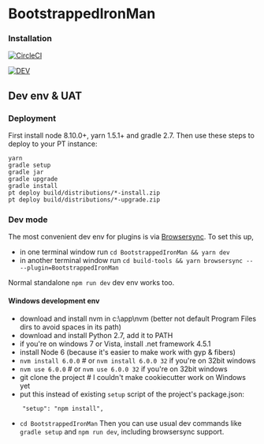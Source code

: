 # BootstrappedIronMan

### Installation 
[![CircleCI](https://circleci.com/gh/egis/BootstrappedIronMan.svg?style=svg&circle-token=d88417ff93c9732d08a7ac9a1b6964d1259e516a)](https://circleci.com/gh/egis/BootstrappedIronMan)

[![DEV](https://img.shields.io/badge/Environment-DEV-green.svg)](https:///BootstrappedIronMan-dev.papertrail.co.za)

## Dev env & UAT

### Deployment
First install node 8.10.0+, yarn 1.5.1+ and gradle 2.7.
Then use these steps to deploy to your PT instance:
```
yarn
gradle setup
gradle jar
gradle upgrade
gradle install
pt deploy build/distributions/*-install.zip
pt deploy build/distributions/*-upgrade.zip
```

### Dev mode
The most convenient dev env for plugins is via [Browsersync](https://github.com/egis/build-tools/#browsersync). 
To set this up,
* in one terminal window run `cd BootstrappedIronMan && yarn dev`
* in another terminal window run `cd build-tools && yarn browsersync -- --plugin=BootstrappedIronMan`

Normal standalone `npm run dev` dev env works too.

#### Windows development env
* download and install nvm in c:\app\nvm (better not default Program Files dirs to avoid spaces in its path)
* download and install Python 2.7, add it to PATH
* if you're on windows 7 or Vista, install .net framework 4.5.1
* install Node 6 (because it's easier to make work with gyp & fibers)
* `nvm install 6.0.0` # or `nvm install 6.0.0 32` if you're on 32bit windows  
* `nvm use 6.0.0` # or `nvm use 6.0.0 32` if you're on 32bit windows  
* git clone the project # I couldn't make cookiecutter work on Windows yet
* put this instead of existing `setup` script of the project's package.json:  
```
    "setup": "npm install",
```
* `cd BootstrappedIronMan`
Then you can use usual dev commands like `gradle setup` and `npm run dev`, including browsersync support.
